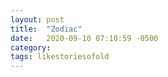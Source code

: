 ```yaml
---
layout: post
title:  "Zodiac"
date:   2020-09-10 07:10:59 -0500
category: 
tags: likestoriesofold
---
```

